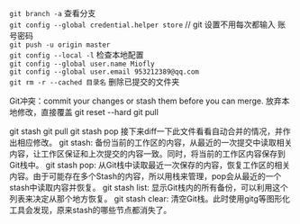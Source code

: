 `git branch -a` 查看分支 <br>
`git config --global credential.helper store` // git 设置不用每次都输入 账号密码<br>
`git push -u origin master`<br>
`git config --local -l` 检查本地配置<br>
`git config --global user.name Miofly`<br>
`git config --global user.email 953212389@qq.com`<br>
`git rm -r --cached 目录名` 删除已提交的文件夹

Git冲突：commit your changes or stash them before you can merge.
放弃本地修改，直接覆盖
git reset --hard
git pull

git stash
git pull
git stash pop
接下来diff一下此文件看看自动合并的情况，并作出相应修改。
git stash: 备份当前的工作区的内容，从最近的一次提交中读取相关内容，让工作区保证和上次提交的内容一致。同时，将当前的工作区内容保存到Git栈中。
git stash pop: 从Git栈中读取最近一次保存的内容，恢复工作区的相关内容。由于可能存在多个Stash的内容，所以用栈来管理，pop会从最近的一个stash中读取内容并恢复。
git stash list: 显示Git栈内的所有备份，可以利用这个列表来决定从那个地方恢复。
git stash clear: 清空Git栈。此时使用gitg等图形化工具会发现，原来stash的哪些节点都消失了。

